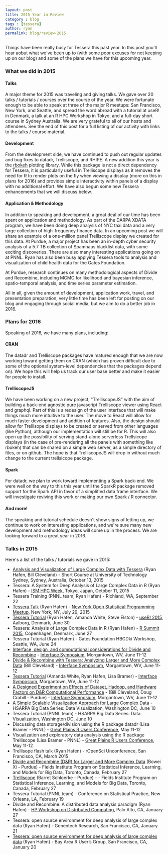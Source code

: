 ```yaml
---
layout: post
title: 2015 Year in Review
category : blog
tags : [tessera]
author: ryan
permalink: blog/review-2015
---
```


Things have been really busy for Tessera this past year. In this post you'll hear aobut what we've been up to (with some poor excuses for not keeping up on our blog) and some of the plans we have for this upcoming year.

<!--more-->

### What we did in 2015

#### Talks

A major theme for 2015 was traveling and giving talks.  We gave over 20 talks / tutorials / courses over the course of the year.  We were fortunate enough to be able to speak at three of the major R meetups: San Francisco, New York, and Seattle, and spread the word abroad with a tutorial at useR! in Denmark, a talk at an R HPC Workshop in Tokyo, and a full-day short course in Sydney Australia.  We are very grateful to all of our hosts and attendees.  See the end of this post for a full listing of our activity with links to the talks / course material.

#### Development

From the development side, we have continued to push out regular updates and bug fixes to datadr, Trelliscope, and RHIPE.  A new addition this year is the [rbokeh](http://hafen.github.io/rbokeh/) plotting library.  While this package is not a direct dependency for Tessera, it is particularly useful in Trelliscope displays as it removes the need for R to render plots on the fly when viewing a display (more on this in plans for 2016) and provides simple interactivity within panels of a display with no additional effort.  We have also begun some new Tessera enhancements that we will discuss below.

#### Application & Methodology

In addition to speaking and development, a great deal of our time has been spent on application and methodology.  As part of the DARPA XDATA program, we have been doing deep analysis of NYC taxi data and a very large collection of high-frequency finance data.  In an upcoming post we will share an example of a one-million panel Trelliscope display we created for this data.  At Purdue, a major project has been an in-depth cyber security analysis of a 5.7 TB collection of Spamhaus blacklist data, with some exciting discoveries.  There are also many interesting applications going on at PNNL.  Ryan has also been busy applying Tessera tools to analysis and visualization of child health data for the Gates Foundation.

At Purdue, research continues on many methodological aspects of Divide and Recombine, including MCMC for likelihood and bayesian inference, spatio-temporal analysis, and time series parameter estimation.

All in all, given the amount of development, application work, travel, and presentation preparation, very little time has been left for posting on our blog and engaging through social media, but we aim to do a better job in 2016.

### Plans for 2016

Speaking of 2016, we have many plans, including:

#### CRAN

The datadr and Trelliscope packages have matured enough that we are now working toward getting them on CRAN (which has proven difficult due to some of the optional system-level dependencies that the packages depend on).  We hope this will help us track our user base better and make it easier for people to install.

#### TrelliscopeJS

We have been working on a new project, "TrelliscopeJS" with the aim of building a back-end agnostic pure javascript Trelliscope viewer using React and graphql.  Part of this is a redesign of the user interface that will make things much more intuitive to the user.  The move to React will allow for much faster development and addition of features.  Also, the design should allow for Trellisope displays to be created or served from other languages (like Python), although our implementation will still be for R.  This will also open up the possibility of serving stand-alone serverless Trellsicope displays (in the case of pre-rendering all the panels with something like rbokeh) that can be shared on a simple web server, as a simple directory of files, or on github.  The hope is that TrelliscopeJS will drop in without much change to the current trellsicope package.

#### Spark

For datadr, we plan to work toward implementing a Spark back-end.  We were well on the way to this this year until the SparkR package removed support for the Spark API in favor of a simplified data frame interface.  We will investigate reviving this work or making our own Spark / R connector.

#### And more!

The speaking and tutorial schedule doesn't show signs of letting up, we continue to work on interesting applications, and we're sure many new development and methodology ideas will come up in the process.  We are looking forward to a great year in 2016.

### Talks in 2015

Here's a list of the talks / tutorials we gave in 2015:

- [Analysis and Visualization of Large Complex Data with Tessera](http://slides.com/hafen/tessera-uts2015#/) (Ryan Hafen, Bill Cleveland) - Short Course at University of Technology Sydney, Sydney, Australia, October 13, 2015
- Tessera: A System for Deep Analysis of Large Complex Data in R (Ryan Hafen) -
[ISM HPC Week](http://ura3.c.ism.ac.jp/hpccon/index.html), Tokyo, Japan, October 11, 2015
- Tessera Training (PNNL team, Ryan Hafen) - Richland, WA, September 22
- [Tessera Talk](https://speakerdeck.com/hafen/tessera-ny-open-statistical-programming-meetup) (Ryan Hafen) - [New York Open Statistical Programming Meetup](http://www.meetup.com/nyhackr/events/223793463/?a=uc1_te&_af=event&_af_eid=223793463), New York, NY, July 29, 2015
- [Tessera Tutorial](http://tessera.io/docs-UseR2015/) (Ryan Hafen, Amanda White, Steve Elston) - [useR! 2015](http://user2015.math.aau.dk/), Aalborg, Denmark, June 30
- Tessera: Analysis of Large Complex Data in R (Ryan Hafen) - [R Summit 2015](http://info.cbs.dk/rsummit2015/programme), Copenhagen, Denmark, June 27
- Tessera Tutorial (Ryan Hafen) - Gates Foundation HBGDki Workshop, Seattle, WA, June 24
- [Interface, design, and computational considerations for Divide and Recombine](http://www.stat.wvu.edu/%7Ejharner/Interface2015Slides/HafenSlides.pdf) - [Interface Symposium](https://interface-symposium.squarespace.com/), Morgantown, WV, June 11-12
- [Divide & Recombine with Tessera: Analyzing Larger and More Complex Data](http://www.stat.wvu.edu/~jharner/Interface2015Slides/ClevelandKeynoteSlides.pdf) (Bill Cleveland) - [Interface Symposium](https://interface-symposium.squarespace.com/), Morgantown, WV, June 11-12
- [Tessera Tutorial](http://www.stat.wvu.edu/~jharner/Interface2015Slides/WhiteTutorialSlides.pdf) (Amanda White, Ryan Hafen, Lisa Bramer) - [Interface Symposium](https://interface-symposium.squarespace.com/), Morgantown, WV, June 11-12
- [A Designed Experiment on Effects of Dataset, Hadoop, and Hardware Factors on D&R Computational Performance](http://www.stat.wvu.edu/~jharner/Interface2015Abstracts/ClevelandCrabillAbstract.pdf) - (Bill Cleveland, Doug Crabill - Purdue) - [Interface Symposium](https://interface-symposium.squarespace.com/), Morgantown, WV, June 11-12
- [A Simple Scalable Visualization Approach for Large Complex Data](https://speakerdeck.com/hafen/a-simple-scalable-visualization-approach-for-large-complex-data) - HSARPA Big Data Series: Data Visualization, Washington DC, June 10
- Tessera Tutorial (PNNL team) - HSARPA Big Data Series: Data Visualization, Washington DC, June 10
- Discussing data storage/division using the R package datadr (Lisa Bramer - PNNL) - [Great Plains R Users Conference](https://www.sdstate.edu/mathstat/gprug.cfm), May 11-12
- Visualization and exploratory data analysis using the R package Trelliscope (Lisa Bramer - PNNL) - [Great Plains R Users Conference](https://www.sdstate.edu/mathstat/gprug.cfm), May 11-12
- Trellisope flash talk (Ryan Hafen) - rOpenSci Unconference, San Francisco, CA, March 2015
- [Divide and Recombine (D&R) for Larger and More Complex Data](https://www.fields.utoronto.ca/programs/scientific/14-15/bigdata/visualization/abstracts.html#xi) (Bowei Xi - Purdue) - Fields Institute Program on Statistical Inference, Learning, and Models for Big Data, Toronto, Canada, February 27
- [Trelliscope](https://www.fields.utoronto.ca/programs/scientific/14-15/bigdata/visualization/bs.pdf) (Barret Schloerke - Purdue) -  - Fields Institute Program on Statistical Inference, Learning, and Models for Big Data, Toronto, Canada, February 27
- Tessera Tutorial (PNNL team) - Conference on Statistical Practice, New Orleans, LA, February 19
- Divide and Recombine: A distributed data analysis paradigm (Ryan Hafen) - [HP Workshop on Distributed Computing](http://www.hpl.hp.com/research/systems-research/R-workshop/), Palo Alto, CA, January 27
- Tessera: open source environment for deep analysis of large complex data (Ryan Hafen) - Genentech Research, San Francisco, CA, January 21
- [Tessera: open source environment for deep analysis of large complex data](https://air.mozilla.org/bay-area-user-group-official-meetup/) (Ryan Hafen) - Bay Area R User’s Group, San Francisco, CA, January 20

